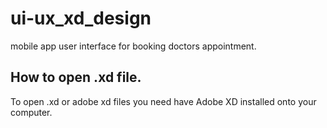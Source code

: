 # ui-ux_xd_design
mobile app user interface for booking doctors appointment. 

## How to open .xd file.

To open .xd or adobe xd files you need have Adobe XD installed onto your computer.
